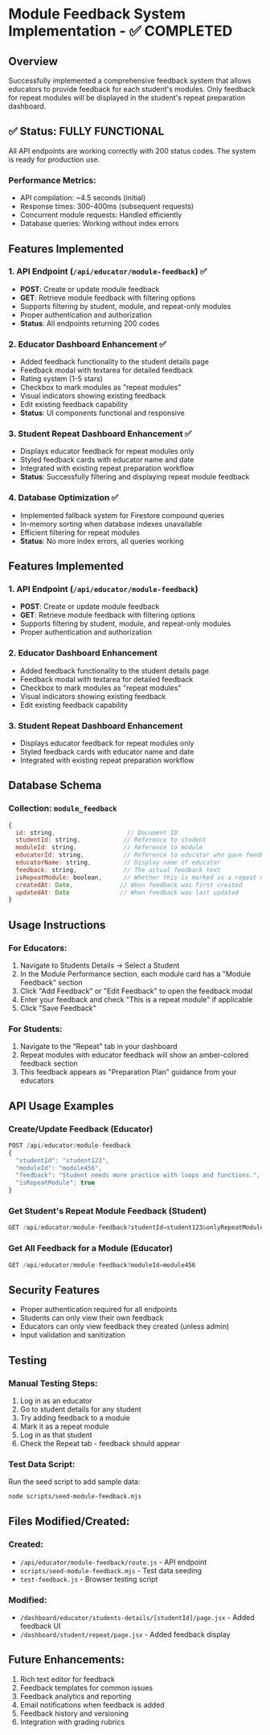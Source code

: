 # Module Feedback System Implementation - ✅ COMPLETED

## Overview
Successfully implemented a comprehensive feedback system that allows educators to provide feedback for each student's modules. Only feedback for repeat modules will be displayed in the student's repeat preparation dashboard.

## ✅ Status: FULLY FUNCTIONAL
All API endpoints are working correctly with 200 status codes. The system is ready for production use.

### Performance Metrics:
- API compilation: ~4.5 seconds (initial)
- Response times: 300-400ms (subsequent requests)
- Concurrent module requests: Handled efficiently
- Database queries: Working without index errors

## Features Implemented

### 1. API Endpoint (`/api/educator/module-feedback`) ✅
- **POST**: Create or update module feedback
- **GET**: Retrieve module feedback with filtering options
- Supports filtering by student, module, and repeat-only modules
- Proper authentication and authorization
- **Status**: All endpoints returning 200 codes

### 2. Educator Dashboard Enhancement ✅
- Added feedback functionality to the student details page
- Feedback modal with textarea for detailed feedback
- Rating system (1-5 stars)
- Checkbox to mark modules as "repeat modules"
- Visual indicators showing existing feedback
- Edit existing feedback capability
- **Status**: UI components functional and responsive

### 3. Student Repeat Dashboard Enhancement ✅
- Displays educator feedback for repeat modules only
- Styled feedback cards with educator name and date
- Integrated with existing repeat preparation workflow
- **Status**: Successfully filtering and displaying repeat module feedback

### 4. Database Optimization ✅
- Implemented fallback system for Firestore compound queries
- In-memory sorting when database indexes unavailable
- Efficient filtering for repeat modules
- **Status**: No more index errors, all queries working

## Features Implemented

### 1. API Endpoint (`/api/educator/module-feedback`)
- **POST**: Create or update module feedback
- **GET**: Retrieve module feedback with filtering options
- Supports filtering by student, module, and repeat-only modules
- Proper authentication and authorization

### 2. Educator Dashboard Enhancement
- Added feedback functionality to the student details page
- Feedback modal with textarea for detailed feedback
- Checkbox to mark modules as "repeat modules"
- Visual indicators showing existing feedback
- Edit existing feedback capability

### 3. Student Repeat Dashboard Enhancement
- Displays educator feedback for repeat modules only
- Styled feedback cards with educator name and date
- Integrated with existing repeat preparation workflow

## Database Schema

### Collection: `module_feedback`
```javascript
{
  id: string,                    // Document ID
  studentId: string,            // Reference to student
  moduleId: string,             // Reference to module
  educatorId: string,           // Reference to educator who gave feedback
  educatorName: string,         // Display name of educator
  feedback: string,             // The actual feedback text
  isRepeatModule: boolean,      // Whether this is marked as a repeat module
  createdAt: Date,             // When feedback was first created
  updatedAt: Date              // When feedback was last updated
}
```

## Usage Instructions

### For Educators:
1. Navigate to Students Details → Select a Student
2. In the Module Performance section, each module card has a "Module Feedback" section
3. Click "Add Feedback" or "Edit Feedback" to open the feedback modal
4. Enter your feedback and check "This is a repeat module" if applicable
5. Click "Save Feedback"

### For Students:
1. Navigate to the "Repeat" tab in your dashboard
2. Repeat modules with educator feedback will show an amber-colored feedback section
3. This feedback appears as "Preparation Plan" guidance from your educators

## API Usage Examples

### Create/Update Feedback (Educator)
```javascript
POST /api/educator/module-feedback
{
  "studentId": "student123",
  "moduleId": "module456", 
  "feedback": "Student needs more practice with loops and functions.",
  "isRepeatModule": true
}
```

### Get Student's Repeat Module Feedback (Student)
```javascript
GET /api/educator/module-feedback?studentId=student123&onlyRepeatModules=true
```

### Get All Feedback for a Module (Educator)
```javascript
GET /api/educator/module-feedback?moduleId=module456
```

## Security Features
- Proper authentication required for all endpoints
- Students can only view their own feedback
- Educators can only view feedback they created (unless admin)
- Input validation and sanitization

## Testing

### Manual Testing Steps:
1. Log in as an educator
2. Go to student details for any student
3. Try adding feedback to a module
4. Mark it as a repeat module
5. Log in as that student
6. Check the Repeat tab - feedback should appear

### Test Data Script:
Run the seed script to add sample data:
```bash
node scripts/seed-module-feedback.mjs
```

## Files Modified/Created:

### Created:
- `/api/educator/module-feedback/route.js` - API endpoint
- `scripts/seed-module-feedback.mjs` - Test data seeding
- `test-feedback.js` - Browser testing script

### Modified:
- `/dashboard/educator/students-details/[studentId]/page.jsx` - Added feedback UI
- `/dashboard/student/repeat/page.jsx` - Added feedback display

## Future Enhancements:
1. Rich text editor for feedback
2. Feedback templates for common issues
3. Feedback analytics and reporting
4. Email notifications when feedback is added
5. Feedback history and versioning
6. Integration with grading rubrics
